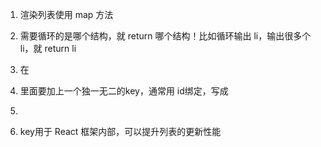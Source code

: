 1. 渲染列表使用 map 方法

2. 需要循环的是哪个结构，就 return 哪个结构！比如循环输出 li，输出很多个 li，就 return li

3. 在<li>里面要加上一个独一无二的key，通常用 id绑定，写成<li key={item.id}>

4. key用于 React 框架内部，可以提升列表的更新性能
